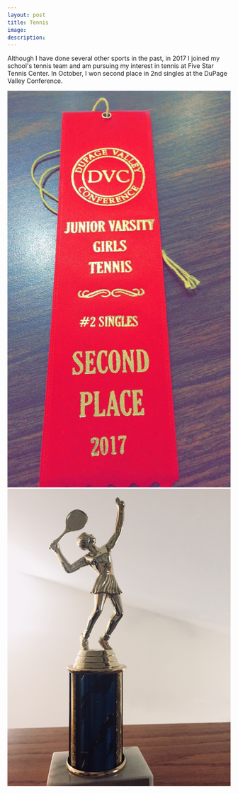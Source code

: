 ```yaml
---
layout: post
title: Tennis
image: 
description:
---
```

 
<!-- split -->
Although I have done several other sports in the past, in 2017 I joined my school's tennis team and am pursuing my interest in tennis at Five Star Tennis Center. In October, I won second place in 2nd singles at the DuPage Valley Conference.
<div class="container">
    <div class="row">
        <div class="col-md-4">
            <img class="img img-responsive" src="/img/site/ribbon.jpg" />
        </div>
        <div class="col-md-4">
            <img class="img img-responsive" src="/img/site/trophy.jpg" />
        </div>
    </div>
</div>



